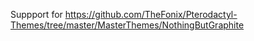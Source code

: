 Suppport for https://github.com/TheFonix/Pterodactyl-Themes/tree/master/MasterThemes/NothingButGraphite